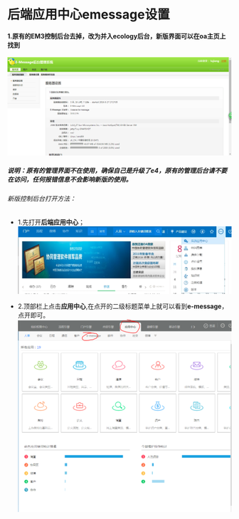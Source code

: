 # 后端应用中心emessage设置

#### 1.原有的EM3控制后台去掉，改为并入ecology后台，新版界面可以在oa主页上找到

![3.8版本管理后台](/image/3.8版本后台管理界面.png "Title")

##### 说明：原有的管理界面不在使用，确保自己是升级了e4，原有的管理后台请不要在访问，任何报错信息不会影响新版的使用。

###### 新版控制后台打开方法：
* 1.先打开**后端应用中心**；
![后端应用中心](/image/打开后端应用中心.jpg "Title")

* 2.顶部栏上点击**应用中心**,在点开的二级标题菜单上就可以看到**e-message**，点开即可。
![e-message后台管理](/image/e-message后台管理.PNG "Title")
